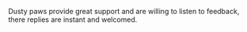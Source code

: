Dusty paws provide great support and are willing to listen to feedback, there replies are instant and welcomed.